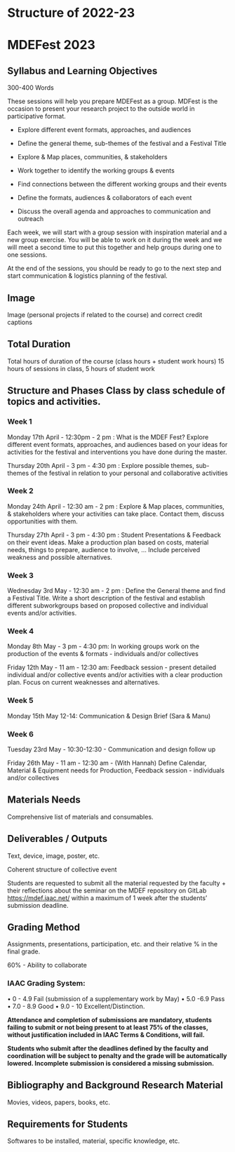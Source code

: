 Structure of 2022-23
========

# MDEFest 2023


## Syllabus and Learning Objectives
300-400 Words

These sessions will help you prepare MDEFest as a group. MDFest is the occasion to present your research project to the outside world in participative format.

- Explore different event formats, approaches, and audiences

- Define the general theme, sub-themes of the festival and a Festival Title

- Explore & Map places, communities, & stakeholders

- Work together to identify the working groups & events

- Find connections between the different working groups and their events

- Define the formats, audiences & collaborators of each event

- Discuss the overall agenda and approaches to communication and outreach

Each week, we will start with a group session with inspiration material and a new group exercise. You will be able to work on it during the week and we will meet a second time to put this together and help groups during one to one sessions.

At the end of the sessions, you should be ready to go to the next step and start communication & logistics planning of the festival.

## Image
Image (personal projects if related to the course) and correct credit captions

## Total Duration
Total hours of duration of the course (class hours + student work hours)
15 hours of sessions in class, 5 hours of student work

## Structure and Phases Class by class schedule of topics and activities.

### Week 1

Monday 17th April - 12:30pm - 2 pm : What is the MDEF Fest? Explore different event formats, approaches, and audiences based on your ideas for activities for the festival and interventions you have done during the master.

Thursday 20th April - 3 pm - 4:30 pm : Explore possible themes, sub-themes of the festival in relation to your personal and collaborative activities

### Week 2

Monday 24th April - 12:30 am - 2 pm : Explore & Map places, communities, & stakeholders where your activities can take place. Contact them, discuss opportunities with them.

Thursday 27th April - 3 pm - 4:30 pm : Student Presentations & Feedback on their event ideas. Make a production plan based on costs, material needs, things to prepare, audience to involve, … Include perceived weakness and possible alternatives.

### Week 3

Wednesday 3rd May - 12:30 am - 2 pm : Define the General theme and find a Festival Title. Write a short description of the festival and establish different subworkgroups based on proposed collective and individual events and/or activities.

### Week 4

Monday 8th May - 3 pm - 4:30 pm: In working groups work on the production of the events & formats - individuals and/or collectives

Friday 12th May - 11 am - 12:30 am: Feedback session - present detailed individual and/or collective events and/or activities with a clear production plan. Focus on current weaknesses and alternatives.

### Week 5

Monday 15th May 12-14: Communication & Design Brief (Sara & Manu)

### Week 6

Tuesday 23rd May - 10:30-12:30 - Communication and design follow up

Friday 26th May - 11 am - 12:30 am - (With Hannah) Define Calendar, Material & Equipment needs for Production, Feedback session - individuals and/or collectives


## Materials Needs
Comprehensive list of materials and consumables.

## Deliverables / Outputs
Text, device, image, poster, etc.

Coherent structure of collective event

Students are requested to submit all the material requested by the faculty + their reflections about the seminar on the MDEF repository on GitLab https://mdef.iaac.net/ within a maximum of 1 week after the students’ submission deadline.

## Grading Method
Assignments, presentations, participation, etc. and their relative % in the final grade.

60% - Ability to collaborate

### IAAC Grading System:
• 0 - 4.9 Fail (submission of a supplementary work by May)
• 5.0 -6.9 Pass
• 7.0 - 8.9 Good
• 9.0 - 10 Excellent/Distinction.

**Attendance and completion of submissions are mandatory, students failing to submit or not being present to at least 75% of the classes, without justification included in IAAC Terms & Conditions, will fail.**

**Students who submit after the deadlines defined by the faculty and coordination will be subject to penalty and the grade will be automatically lowered. Incomplete submission is considered a missing submission.**

## Bibliography and Background Research Material
Movies, videos, papers, books, etc.


## Requirements for Students
Softwares to be installed, material, specific knowledge, etc.
